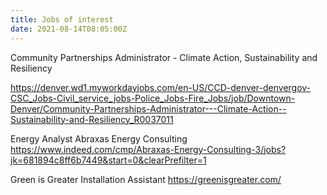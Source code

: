 ```yaml
---
title: Jobs of interest
date: 2021-08-14T08:05:00Z
---
```


Community Partnerships Administrator - Climate Action, Sustainability and
Resiliency

https://denver.wd1.myworkdayjobs.com/en-US/CCD-denver-denvergov-CSC_Jobs-Civil_service_jobs-Police_Jobs-Fire_Jobs/job/Downtown-Denver/Community-Partnerships-Administrator---Climate-Action--Sustainability-and-Resiliency_R0037011

Energy Analyst
Abraxas Energy Consulting
https://www.indeed.com/cmp/Abraxas-Energy-Consulting-3/jobs?jk=681894c8ff6b7449&start=0&clearPrefilter=1

Green is Greater
Installation Assistant
https://greenisgreater.com/
